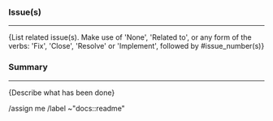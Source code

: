 ### Issue(s)
---
{List related issue(s). Make use of 'None', 'Related to', or any form of the verbs: 'Fix', 'Close', 'Resolve' or 'Implement', followed by #issue_number(s)}

### Summary
---
{Describe what has been done}

/assign me
/label ~"docs::readme"
